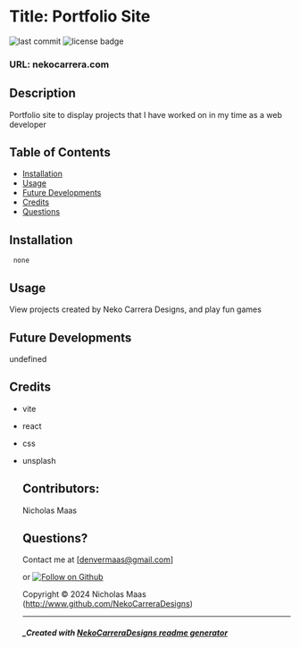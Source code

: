 
  # Title: Portfolio Site

  ![last commit](https://img.shields.io/github/last-commit/NekoCarreraDesigns/portfolio-site-five?style=flat-square) ![license badge](https://img.shields.io/github/license/NekoCarreraDesigns/portfolio-site-five?style=flat-square)

  ### URL: nekocarrera.com

  ## Description 
  
  Portfolio site to display projects that I have worked on in my time as a web developer

  ## Table of Contents 
   
  * [Installation](#installation)
  * [Usage](#usage)
  * [Future Developments](#futureDevelopments)
  * [Credits](#credits)
  * [Questions](#questions)
  
  ## Installation 
  ``  none
  ``  
  ## Usage 
  
  View projects created by Neko Carrera Designs, and play fun games

  ## Future Developments

  undefined

  ## Credits

  * vite

* react

* css

* unsplash

  ## Contributors: 
  
  Nicholas Maas

  ## Questions?

  Contact me at [denvermaas@gmail.com]
  
  or [![Follow on Github](https://img.shields.io/github/followers/NekoCarreraDesigns?label=Follow&style=social)](http://www.github.com/NekoCarreraDesigns)

  Copyright © 2024 Nicholas Maas (http://www.github.com/NekoCarreraDesigns)

  ---

  ##### _Created with [NekoCarreraDesigns readme generator](https://github.com/NekoCarreraDesigns/readme-generator)

  
